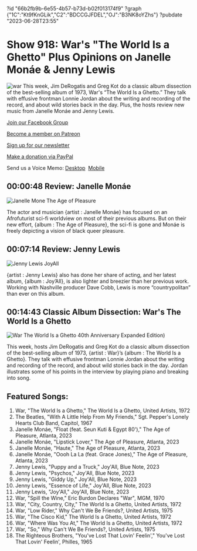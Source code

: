 ?id "66b2fb9b-6e55-4b57-b73d-b02f013174f9"
?graph {"1C":"Kt9fKnGLik","C2":"BDCCGJFDEL","OJ":"B3NK8oYZhs"}
?pubdate "2023-06-28T23:55"
# Show 918: War's "The World Is a Ghetto" Plus Opinions on Janelle Monáe & Jenny Lewis
![war](https://static.soundopinions.org/images/2023/war-the-world-is-a-ghetto.jpg)
This week, Jim DeRogatis and Greg Kot do a classic album dissection of the best-selling album of 1973, War's “The World Is a Ghetto.” They talk with effusive frontman Lonnie Jordan about the writing and recording of the record, and about wild stories back in the day. Plus, the hosts review new music from Janelle Monáe and Jenny Lewis.

[Join our Facebook Group](https://bit.ly/3sivr9T)

[Become a member on Patreon](https://bit.ly/3slWZvc)

[Sign up for our newsletter](https://bit.ly/3eEvRnG)

[Make a donation via PayPal](https://bit.ly/3dmt9lU)

Send us a Voice Memo: [Desktop](bit.ly/2RyD5Ah)  [Mobile](sayhi.chat/soundops)

## 00:00:48 Review: Janelle Monáe

![Janelle Mone The Age of Pleasure](https://static.soundopinions.org/assets/918/1C2.jpg)

The actor and musician {artist : Janelle Monáe} has focused on an Afrofuturist sci-fi worldview on most of their previous albums. But on their new effort, {album : The Age of Pleasure}, the sci-fi is gone and Monáe is freely depicting a vision of black queer pleasure. 

## 00:07:14 Review: Jenny Lewis

![Jenny Lewis JoyAll](https://static.soundopinions.org/assets/918/C22.jpg)

{artist : Jenny Lewis} also has done her share of acting, and her latest album, {album : Joy’All}, is also lighter and breezier than her previous work. Working with Nashville producer Dave Cobb, Lewis is more “countrypolitan” than ever on this album. 

## 00:14:43 Classic Album Dissection: War's The World Is a Ghetto

![War The World Is a Ghetto 40th Anniversary Expanded Edition)](https://static.soundopinions.org/assets/918/OJ12.jpg)

This week, hosts Jim DeRogatis and Greg Kot do a classic album dissection of the best-selling album of 1973, {artist : War}’s {album : The World Is a Ghetto}. They talk with effusive frontman Lonnie Jordan about the writing and recording of the record, and about wild stories back in the day. Jordan illustrates some of his points in the interview by playing piano and breaking into song.

## Featured Songs:

1. War, "The World Is a Ghetto," The World Is a Ghetto, United Artists, 1972
2. The Beatles, "With A Little Help From My Friends," Sgt. Pepper's Lonely Hearts Club Band, Capitol, 1967
3. Janelle Monáe, "Float (feat. Seun Kuti & Egypt 80')," The Age of Pleasure, Atlanta, 2023
4. Janelle Monáe, "Lipstick Lover," The Age of Pleasure, Atlanta, 2023
5. Janelle Monáe, "Haute," The Age of Pleasure, Atlanta, 2023
6. Janelle Monáe, "Oooh La La (feat. Grace Jones)," The Age of Pleasure, Atlanta, 2023
7. Jenny Lewis, "Puppy and a Truck," Joy'All, Blue Note, 2023
8. Jenny Lewis, "Psychos," Joy'All, Blue Note, 2023
9. Jenny Lewis, "Giddy Up," Joy'All, Blue Note, 2023
10. Jenny Lewis, "Essence of Life," Joy'All, Blue Note, 2023
11. Jenny Lewis, "Joy'All," Joy'All, Blue Note, 2023
12. War, "Spill the Wine," Eric Burdon Declares "War", MGM, 1970
13. War, "City, Country, City," The World Is a Ghetto, United Artists, 1972
14. War, "Low Rider," Why Can't We Be Friends?, United Artists, 1975
15. War, "The Cisco Kid," The World Is a Ghetto, United Artists, 1972
16. War, "Where Was You At," The World Is a Ghetto, United Artists, 1972
17. War, "So," Why Can't We Be Friends?, United Artists, 1975
18. The Righteous Brothers, "You've Lost That Lovin' Feelin'," You've Lost That Lovin' Feelin', Philles, 1965
